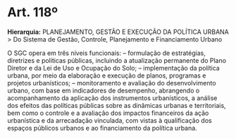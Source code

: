 # Art. 118º

**Hierarquia:** PLANEJAMENTO, GESTÃO E EXECUÇÃO DA POLÍTICA URBANA > Do Sistema de Gestão, Controle, Planejamento e Financiamento Urbano

O SGC opera em três níveis funcionais:
– formulação de estratégias, diretrizes e políticas públicas, incluindo a atualização permanente do Plano Diretor e da Lei de Uso e Ocupação do Solo;
– implementação da política urbana, por meio da elaboração e execução de planos, programas e projetos urbanísticos;
– monitoramento e avaliação do desenvolvimento urbano, com base em indicadores de desempenho, abrangendo o acompanhamento da aplicação dos instrumentos urbanísticos, a análise dos efeitos das políticas públicas sobre as dinâmicas urbanas e territoriais, bem como o controle e a avaliação dos impactos financeiros da ação urbanística e da arrecadação vinculada, com vistas à qualificação dos espaços públicos urbanos e ao financiamento da política urbana.






